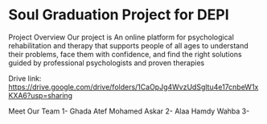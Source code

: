 # Soul  Graduation Project for DEPI

Project Overview
Our project is An online platform for psychological rehabilitation and therapy that supports people of all ages to understand their problems, face them with confidence, and find the right solutions guided by professional psychologists and proven therapies

Drive link: https://drive.google.com/drive/folders/1CaOpJg4WvzUdSgltu4e17cnbeW1xKXA6?usp=sharing

Meet Our Team
1- Ghada Atef Mohamed Askar
2- Alaa Hamdy Wahba
3- 


